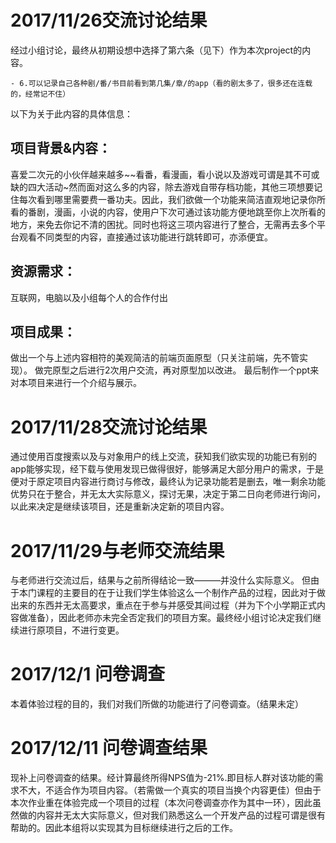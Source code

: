 # 2017/11/26交流讨论结果

经过小组讨论，最终从初期设想中选择了第六条（见下）作为本次project的内容。
```n
- 6.可以记录自己各种剧/番/书目前看到第几集/章/的app（看的剧太多了，很多还在连载的，经常记不住）
```


以下为关于此内容的具体信息：

## 项目背景&内容：
喜爱二次元的小伙伴越来越多~~看番，看漫画，看小说以及游戏可谓是其不可或缺的四大活动~然而面对这么多的内容，除去游戏自带存档功能，其他三项想要记住每次看到哪里需要费一番功夫。因此，我们欲做一个功能来简洁直观地记录你所看的番剧，漫画，小说的内容，使用户下次可通过该功能方便地跳至你上次所看的地方，来免去你记不清的困扰。同时也将这三项内容进行了整合，无需再去多个平台观看不同类型的内容，直接通过该功能进行跳转即可，亦添便宜。

## 资源需求：
互联网，电脑以及小组每个人的合作付出

## 项目成果：
做出一个与上述内容相符的美观简洁的前端页面原型（只关注前端，先不管实现）。
做完原型之后进行2次用户交流，再对原型加以改进。
最后制作一个ppt来对本项目来进行一个介绍与展示。
    
# 2017/11/28交流讨论结果
通过使用百度搜索以及与对象用户的线上交流，获知我们欲实现的功能已有别的app能够实现，经下载与使用发现已做得很好，能够满足大部分用户的需求，于是便对于原定项目内容进行商讨与修改，最终认为记录功能若是删去，唯一剩余功能优势只在于整合，并无太大实际意义，探讨无果，决定于第二日向老师进行询问，以此来决定是继续该项目，还是重新决定新的项目内容。

# 2017/11/29与老师交流结果
与老师进行交流过后，结果与之前所得结论一致———并没什么实际意义。
但由于本门课程的主要目的在于让我们学生体验这么一个制作产品的过程，因此对于做出来的东西并无太高要求，重点在于参与并感受其间过程（并为下个小学期正式内容做准备），因此老师亦未完全否定我们的项目方案。最终经小组讨论决定我们继续进行原项目，不进行变更。

# 2017/12/1 问卷调查
本着体验过程的目的，我们对我们所做的功能进行了问卷调查。（结果未定）

# 2017/12/11 问卷调查结果
现补上问卷调查的结果。经计算最终所得NPS值为-21%.即目标人群对该功能的需求不大，不适合作为项目内容。（若需做一个真实的项目当换个内容更佳）但由于本次作业重在体验完成一个项目的过程（本次问卷调查亦作为其中一环），因此虽然做的内容并无太大实际意义，但对我们熟悉这么一个开发产品的过程可谓是很有帮助的。因此本组将以实现其为目标继续进行之后的工作。
